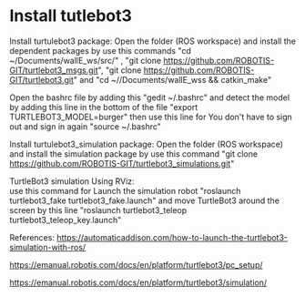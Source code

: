 # Install tutlebot3

Install turtulebot3 package: 
Open the folder (ROS workspace) and install the dependent packages 
by use this commands "cd ~/Documents/wallE_ws/src/" , "git clone https://github.com/ROBOTIS-GIT/turtlebot3_msgs.git",  "git clone https://github.com/ROBOTIS-GIT/turtlebot3.git" and "cd ~//Documents/wallE_wss && catkin_make"

 Open the bashrc file by adding this "gedit ~/.bashrc" and detect the model by adding this line in the bottom of the file "export TURTLEBOT3_MODEL=burger" then use this line for You don't have to sign out and sign in again "source ~/.bashrc"
 
 Install turtulebot3_simulation package:
 Open the folder (ROS workspace) and install the simulation package by use this command "git clone https://github.com/ROBOTIS-GIT/turtlebot3_simulations.git"
 
TurtleBot3 simulation Using RViz:  
use this command for Launch the simulation robot "roslaunch turtlebot3_fake turtlebot3_fake.launch" and move TurtleBot3 around the screen by this line "roslaunch turtlebot3_teleop turtlebot3_teleop_key.launch"

References:
https://automaticaddison.com/how-to-launch-the-turtlebot3-simulation-with-ros/

https://emanual.robotis.com/docs/en/platform/turtlebot3/pc_setup/

https://emanual.robotis.com/docs/en/platform/turtlebot3/simulation/
